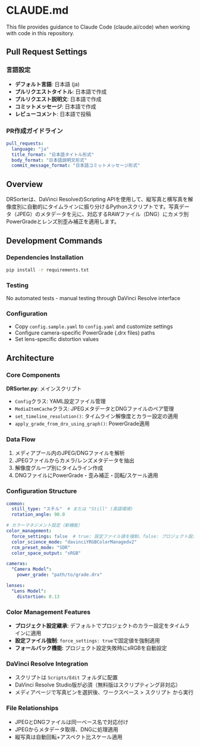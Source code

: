 # CLAUDE.md

This file provides guidance to Claude Code (claude.ai/code) when working with code in this repository.

## Pull Request Settings

### 言語設定
- **デフォルト言語**: 日本語 (ja)
- **プルリクエストタイトル**: 日本語で作成
- **プルリクエスト説明文**: 日本語で作成
- **コミットメッセージ**: 日本語で作成
- **レビューコメント**: 日本語で投稿

### PR作成ガイドライン
```yaml
pull_requests:
  language: "ja"
  title_format: "日本語タイトル形式"
  body_format: "日本語説明文形式"
  commit_message_format: "日本語コミットメッセージ形式"
```

## Overview

DRSorterは、DaVinci ResolveのScripting APIを使用して、縦写真と横写真を解像度別に自動的にタイムラインに振り分けるPythonスクリプトです。写真データ（JPEG）のメタデータを元に、対応するRAWファイル（DNG）にカメラ別PowerGradeとレンズ別歪み補正を適用します。

## Development Commands

### Dependencies Installation
```bash
pip install -r requirements.txt
```

### Testing
No automated tests - manual testing through DaVinci Resolve interface

### Configuration
- Copy `config.sample.yaml` to `config.yaml` and customize settings
- Configure camera-specific PowerGrade (.drx files) paths
- Set lens-specific distortion values

## Architecture

### Core Components

**DRSorter.py**: メインスクリプト
- `Config`クラス: YAML設定ファイル管理
- `MediaItemCache`クラス: JPEGメタデータとDNGファイルのペア管理
- `set_timeline_resolution()`: タイムライン解像度とカラー設定の適用
- `apply_grade_from_drx_using_graph()`: PowerGrade適用

### Data Flow
1. メディアプール内のJPEG/DNGファイルを解析
2. JPEGファイルからカメラ/レンズメタデータを抽出
3. 解像度グループ別にタイムライン作成
4. DNGファイルにPowerGrade・歪み補正・回転/スケール適用

### Configuration Structure
```yaml
common:
  still_type: "スチル"  # または "Still" (英語環境)
  rotation_angle: 90.0

# カラーマネジメント設定（新機能）
color_management:
  force_settings: false  # true: 設定ファイル値を強制、false: プロジェクト設定優先
  color_science_mode: "davinciYRGBColorManagedv2"
  rcm_preset_mode: "SDR"
  color_space_output: "sRGB"

cameras:
  "Camera Model": 
    power_grade: "path/to/grade.drx"

lenses:
  "Lens Model":
    distortion: 0.13
```

### Color Management Features
- **プロジェクト設定継承**: デフォルトでプロジェクトのカラー設定をタイムラインに適用
- **設定ファイル強制**: `force_settings: true`で固定値を強制適用
- **フォールバック機能**: プロジェクト設定失敗時にsRGBを自動設定

### DaVinci Resolve Integration
- スクリプトは `Scripts/Edit` フォルダに配置
- DaVinci Resolve Studio版が必須（無料版はスクリプティング非対応）
- メディアページで写真ビンを選択後、ワークスペース > スクリプト から実行

### File Relationships
- JPEGとDNGファイルは同一ベース名で対応付け
- JPEGからメタデータ取得、DNGに処理適用
- 縦写真は自動回転+アスペクト比スケール適用
